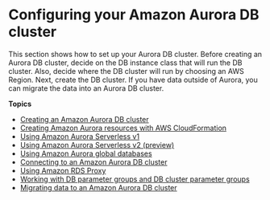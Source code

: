 # Configuring your Amazon Aurora DB cluster<a name="CHAP_AuroraSettingUp"></a>

This section shows how to set up your Aurora DB cluster\. Before creating an Aurora DB cluster, decide on the DB instance class that will run the DB cluster\. Also, decide where the DB cluster will run by choosing an AWS Region\. Next, create the DB cluster\. If you have data outside of Aurora, you can migrate the data into an Aurora DB cluster\.

**Topics**
+ [Creating an Amazon Aurora DB cluster](Aurora.CreateInstance.md)
+ [Creating Amazon Aurora resources with AWS CloudFormation](creating-resources-with-cloudformation.md)
+ [Using Amazon Aurora Serverless v1](aurora-serverless.md)
+ [Using Amazon Aurora Serverless v2 \(preview\)](aurora-serverless-2.md)
+ [Using Amazon Aurora global databases](aurora-global-database.md)
+ [Connecting to an Amazon Aurora DB cluster](Aurora.Connecting.md)
+ [Using Amazon RDS Proxy](rds-proxy.md)
+ [Working with DB parameter groups and DB cluster parameter groups](USER_WorkingWithParamGroups.md)
+ [Migrating data to an Amazon Aurora DB cluster](Aurora.Migrate.md)